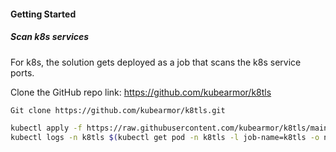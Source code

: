 #### **Getting Started**

##### **Scan k8s services**
For k8s, the solution gets deployed as a job that scans the k8s service ports.

Clone the GitHub repo link: https://github.com/kubearmor/k8tls
```sh
Git clone https://github.com/kubearmor/k8tls.git
```

```sh
kubectl apply -f https://raw.githubusercontent.com/kubearmor/k8tls/main/k8s/job.yaml
kubectl logs -n k8tls $(kubectl get pod -n k8tls -l job-name=k8tls -o name) -f
```
